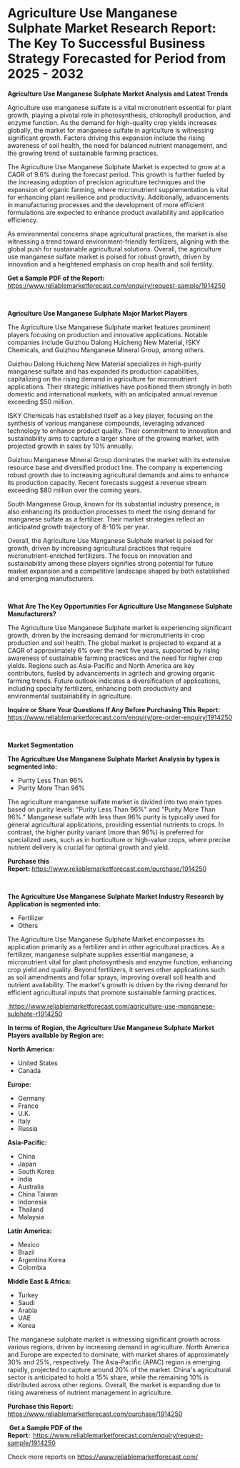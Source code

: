 <p><h1>Agriculture Use Manganese Sulphate Market Research Report: The Key To Successful Business Strategy Forecasted for Period from 2025 - 2032</h1></p><p><strong>Agriculture Use Manganese Sulphate Market Analysis and Latest Trends</strong></p>
<p><p>Agriculture use manganese sulfate is a vital micronutrient essential for plant growth, playing a pivotal role in photosynthesis, chlorophyll production, and enzyme function. As the demand for high-quality crop yields increases globally, the market for manganese sulfate in agriculture is witnessing significant growth. Factors driving this expansion include the rising awareness of soil health, the need for balanced nutrient management, and the growing trend of sustainable farming practices.</p><p>The Agriculture Use Manganese Sulphate Market is expected to grow at a CAGR of 9.6% during the forecast period. This growth is further fueled by the increasing adoption of precision agriculture techniques and the expansion of organic farming, where micronutrient supplementation is vital for enhancing plant resilience and productivity. Additionally, advancements in manufacturing processes and the development of more efficient formulations are expected to enhance product availability and application efficiency. </p><p>As environmental concerns shape agricultural practices, the market is also witnessing a trend toward environment-friendly fertilizers, aligning with the global push for sustainable agricultural solutions. Overall, the agriculture use manganese sulfate market is poised for robust growth, driven by innovation and a heightened emphasis on crop health and soil fertility.</p></p>
<p><strong>Get a Sample PDF of the Report:&nbsp;</strong> <a href="https://www.reliablemarketforecast.com/enquiry/request-sample/1914250?utm_campaign=3454&utm_medium=2&utm_source=Github&utm_content=ia&utm_term=03042025&utm_id=agriculture-use-manganese-sulphate">https://www.reliablemarketforecast.com/enquiry/request-sample/1914250</a></p>
<p>&nbsp;</p>
<p><strong>Agriculture Use Manganese Sulphate Major Market Players</strong></p>
<p><p>The Agriculture Use Manganese Sulphate market features prominent players focusing on production and innovative applications. Notable companies include Guizhou Dalong Huicheng New Material, ISKY Chemicals, and Guizhou Manganese Mineral Group, among others.</p><p>Guizhou Dalong Huicheng New Material specializes in high-purity manganese sulfate and has expanded its production capabilities, capitalizing on the rising demand in agriculture for micronutrient applications. Their strategic initiatives have positioned them strongly in both domestic and international markets, with an anticipated annual revenue exceeding $50 million.</p><p>ISKY Chemicals has established itself as a key player, focusing on the synthesis of various manganese compounds, leveraging advanced technology to enhance product quality. Their commitment to innovation and sustainability aims to capture a larger share of the growing market, with projected growth in sales by 10% annually.</p><p>Guizhou Manganese Mineral Group dominates the market with its extensive resource base and diversified product line. The company is experiencing robust growth due to increasing agricultural demands and aims to enhance its production capacity. Recent forecasts suggest a revenue stream exceeding $80 million over the coming years.</p><p>South Manganese Group, known for its substantial industry presence, is also enhancing its production processes to meet the rising demand for manganese sulfate as a fertilizer. Their market strategies reflect an anticipated growth trajectory of 8-10% per year.</p><p>Overall, the Agriculture Use Manganese Sulphate market is poised for growth, driven by increasing agricultural practices that require micronutrient-enriched fertilizers. The focus on innovation and sustainability among these players signifies strong potential for future market expansion and a competitive landscape shaped by both established and emerging manufacturers.</p></p>
<p>&nbsp;</p>
<p><strong>What Are The Key Opportunities For Agriculture Use Manganese Sulphate Manufacturers?</strong></p>
<p><p>The Agriculture Use Manganese Sulphate market is experiencing significant growth, driven by the increasing demand for micronutrients in crop production and soil health. The global market is projected to expand at a CAGR of approximately 6% over the next five years, supported by rising awareness of sustainable farming practices and the need for higher crop yields. Regions such as Asia-Pacific and North America are key contributors, fueled by advancements in agritech and growing organic farming trends. Future outlook indicates a diversification of applications, including specialty fertilizers, enhancing both productivity and environmental sustainability in agriculture.</p></p>
<p><strong>Inquire or Share Your Questions If Any Before Purchasing This Report:</strong> <a href="https://www.reliablemarketforecast.com/enquiry/pre-order-enquiry/1914250?utm_campaign=3454&utm_medium=2&utm_source=Github&utm_content=ia&utm_term=03042025&utm_id=agriculture-use-manganese-sulphate">https://www.reliablemarketforecast.com/enquiry/pre-order-enquiry/1914250</a></p>
<p>&nbsp;</p>
<p><strong>Market Segmentation</strong></p>
<p><strong>The Agriculture Use Manganese Sulphate Market Analysis by types is segmented into:</strong></p>
<p><ul><li>Purity Less Than 96%</li><li>Purity More Than 96%</li></ul></p>
<p><p>The agriculture manganese sulfate market is divided into two main types based on purity levels: "Purity Less Than 96%" and "Purity More Than 96%." Manganese sulfate with less than 96% purity is typically used for general agricultural applications, providing essential nutrients to crops. In contrast, the higher purity variant (more than 96%) is preferred for specialized uses, such as in horticulture or high-value crops, where precise nutrient delivery is crucial for optimal growth and yield.</p></p>
<p><strong>Purchase this Report:&nbsp;</strong><a href="https://www.reliablemarketforecast.com/purchase/1914250?utm_campaign=3454&utm_medium=2&utm_source=Github&utm_content=ia&utm_term=03042025&utm_id=agriculture-use-manganese-sulphate">https://www.reliablemarketforecast.com/purchase/1914250</a></p>
<p>&nbsp;</p>
<p><strong>The Agriculture Use Manganese Sulphate Market Industry Research by Application is segmented into:</strong></p>
<p><ul><li>Fertilizer</li><li>Others</li></ul></p>
<p><p>The Agriculture Use Manganese Sulphate Market encompasses its application primarily as a fertilizer and in other agricultural practices. As a fertilizer, manganese sulphate supplies essential manganese, a micronutrient vital for plant photosynthesis and enzyme function, enhancing crop yield and quality. Beyond fertilizers, it serves other applications such as soil amendments and foliar sprays, improving overall soil health and nutrient availability. The market's growth is driven by the rising demand for efficient agricultural inputs that promote sustainable farming practices.</p></p>
<p><a href="https://www.reliablemarketforecast.com/agriculture-use-manganese-sulphate-r1914250?utm_campaign=3454&utm_medium=2&utm_source=Github&utm_content=ia&utm_term=03042025&utm_id=agriculture-use-manganese-sulphate">&nbsp;https://www.reliablemarketforecast.com/agriculture-use-manganese-sulphate-r1914250</a></p>
<p><strong>In terms of Region, the Agriculture Use Manganese Sulphate Market Players available by Region are:</strong></p>
<p>
    <p> <strong> North America: </strong>
        <ul>
            <li>United States</li>
            <li>Canada</li>
        </ul>
        </p> 
    <p> <strong> Europe: </strong>
        <ul>
            <li>Germany</li>
            <li>France</li>
            <li>U.K.</li>
            <li>Italy</li>
            <li>Russia</li>
        </ul>
        </p> 
    <p> <strong> Asia-Pacific: </strong>
        <ul>
            <li>China</li>
            <li>Japan</li>
            <li>South Korea</li>
            <li>India</li>
            <li>Australia</li>
            <li>China Taiwan</li>
            <li>Indonesia</li>
            <li>Thailand</li>
            <li>Malaysia</li>
        </ul>
        </p> 
    <p> <strong> Latin America: </strong>
        <ul>
            <li>Mexico</li>
            <li>Brazil</li>
            <li>Argentina Korea</li>
            <li>Colombia</li>
        </ul>
        </p> 
    <p> <strong> Middle East & Africa: </strong>
        <ul>
            <li>Turkey</li>
            <li>Saudi</li>
            <li>Arabia</li>
            <li>UAE</li>
            <li>Korea</li>
        </ul>
    </p>
    </p>
<p><p>The manganese sulphate market is witnessing significant growth across various regions, driven by increasing demand in agriculture. North America and Europe are expected to dominate, with market shares of approximately 30% and 25%, respectively. The Asia-Pacific (APAC) region is emerging rapidly, projected to capture around 20% of the market. China's agricultural sector is anticipated to hold a 15% share, while the remaining 10% is distributed across other regions. Overall, the market is expanding due to rising awareness of nutrient management in agriculture.</p></p>
<p><strong>Purchase this Report: </strong><a href="https://www.reliablemarketforecast.com/purchase/1914250?utm_campaign=3454&utm_medium=2&utm_source=Github&utm_content=ia&utm_term=03042025&utm_id=agriculture-use-manganese-sulphate">https://www.reliablemarketforecast.com/purchase/1914250</a></p>
<p>&nbsp;<strong>Get a Sample PDF of the Report:&nbsp;&nbsp;</strong><a href="https://www.reliablemarketforecast.com/enquiry/request-sample/1914250?utm_campaign=3454&utm_medium=2&utm_source=Github&utm_content=ia&utm_term=03042025&utm_id=agriculture-use-manganese-sulphate">https://www.reliablemarketforecast.com/enquiry/request-sample/1914250</a></p>
<p><strong></strong></p>
<p>Check more reports on <a href="https://www.reliablemarketforecast.com/?utm_campaign=3454&utm_medium=2&utm_source=Github&utm_content=ia&utm_term=03042025&utm_id=agriculture-use-manganese-sulphate">https://www.reliablemarketforecast.com/</a></p>